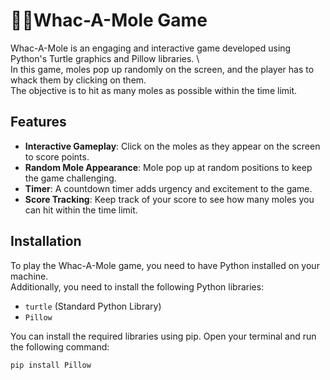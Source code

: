 # 🐹🔨Whac-A-Mole Game

Whac-A-Mole is an engaging and interactive game developed using Python's Turtle graphics and Pillow libraries. \  
In this game, moles pop up randomly on the screen, and the player has to whack them by clicking on them.  \
The objective is to hit as many moles as possible within the time limit.

## Features

- **Interactive Gameplay**: Click on the moles as they appear on the screen to score points.
- **Random Mole Appearance**: Mole pop up at random positions to keep the game challenging.
- **Timer**: A countdown timer adds urgency and excitement to the game.
- **Score Tracking**: Keep track of your score to see how many moles you can hit within the time limit.

## Installation

To play the Whac-A-Mole game, you need to have Python installed on your machine.  
Additionally, you need to install the following Python libraries:

- `turtle` (Standard Python Library)
- `Pillow`

You can install the required libraries using pip. Open your terminal and run the following command:

```bash
pip install Pillow
